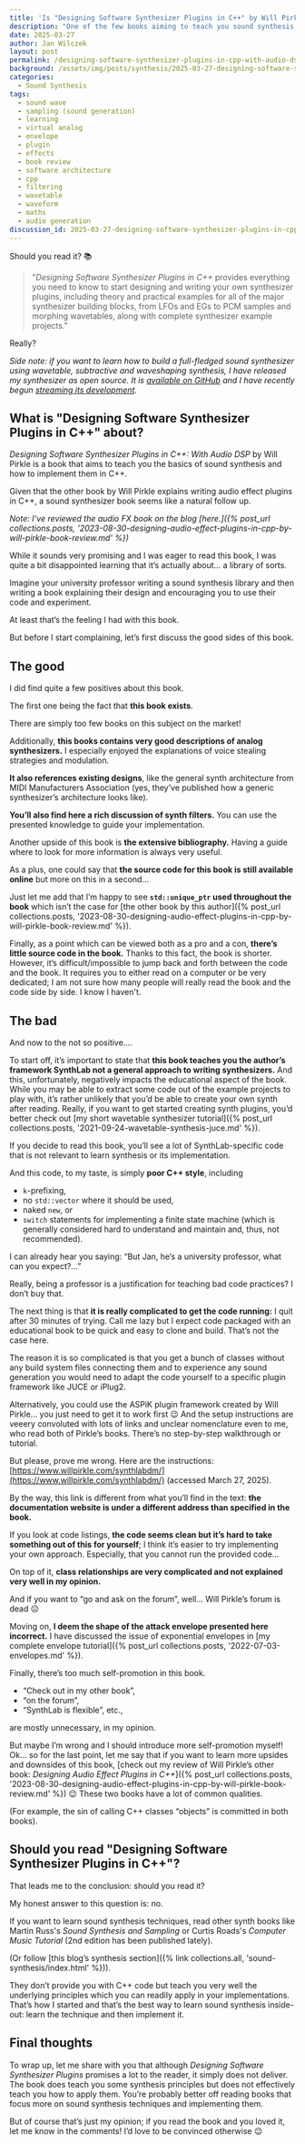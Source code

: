 ```yaml
---
title: 'Is "Designing Software Synthesizer Plugins in C++" by Will Pirkle for you? Book review'
description: "One of the few books aiming to teach you sound synthesis techniques AND their implementation in C++. Does it live up to expectations? Read the review to find out."
date: 2025-03-27
author: Jan Wilczek
layout: post
permalink: /designing-software-synthesizer-plugins-in-cpp-with-audio-dsp-by-will-pirkle-book-review/
background: /assets/img/posts/synthesis/2025-03-27-designing-software-synthesizer-plugins-in-cpp-book-review/Thumbnail.webp
categories:
  - Sound Synthesis
tags:
  - sound wave
  - sampling (sound generation)
  - learning
  - virtual analog
  - envelope
  - plugin
  - effects
  - book review
  - software architecture
  - cpp
  - filtering
  - wavetable
  - waveform
  - maths
  - audio generation
discussion_id: 2025-03-27-designing-software-synthesizer-plugins-in-cpp-book-review
---
```

Should you read it? 📚

> "*Designing Software Synthesizer Plugins in C++* provides everything you need to know to start designing and writing your own synthesizer plugins, including theory and practical examples for all of the major synthesizer building blocks, from LFOs and EGs to PCM samples and morphing wavetables, along with complete synthesizer example projects."

Really?

*Side note: if you want to learn how to build a full-fledged sound synthesizer using wavetable, subtractive and waveshaping synthesis, I have released my synthesizer as open source. It is [available on GitHub](https://github.com/JanWilczek/EdenSynth) and I have recently begun [streaming its development](https://www.youtube.com/live/vxzEBgo3lGk?si=gJ44LnCrMerZ2Yzh).*

## What is "Designing Software Synthesizer Plugins in C++" about?

*Designing Software Synthesizer Plugins in C++: With Audio DSP* by Will Pirkle is a book that aims to teach you the basics of sound synthesis and how to implement them in C++.

Given that the other book by Will Pirkle explains writing audio effect plugins in C++, a sound synthesizer book seems like a natural follow up.

*Note: I’ve reviewed the audio FX book on the blog [here.]({% post_url collections.posts, '2023-08-30-designing-audio-effect-plugins-in-cpp-by-will-pirkle-book-review.md' %})*

While it sounds very promising and I was eager to read this book, I was quite a bit disappointed learning that it’s actually about… a library of sorts.

Imagine your university professor writing a sound synthesis library and then writing a book explaining their design and encouraging you to use their code and experiment.

At least that’s the feeling I had with this book.

But before I start complaining, let’s first discuss the good sides of this book.

## The good

I did find quite a few positives about this book.

The first one being the fact that **this book exists**.

There are simply too few books on this subject on the market!

Additionally, **this books contains very good descriptions of analog synthesizers.** I especially enjoyed the explanations of voice stealing strategies and modulation.

**It also references existing designs**, like the general synth architecture from MIDI Manufacturers Association (yes, they’ve published how a generic synthesizer’s architecture looks like).

**You’ll also find here a rich discussion of synth filters.** You can use the presented knowledge to guide your implementation.

Another upside of this book is **the extensive bibliography.** Having a guide where to look for more information is always very useful.

As a plus, one could say that **the source code for this book is still available online** but more on this in a second…

Just let me add that I’m happy to see **`std::unique_ptr` used throughout the book** which isn’t the case for [the other book by this author]({% post_url collections.posts, '2023-08-30-designing-audio-effect-plugins-in-cpp-by-will-pirkle-book-review.md' %}).

Finally, as a point which can be viewed both as a pro and a con, **there’s little source code in the book.** Thanks to this fact, the book is shorter. However, it’s difficult/impossible to jump back and forth between the code and the book. It requires you to either read on a computer or be very dedicated; I am not sure how many people will really read the book and the code side by side. I know I haven't.

## The bad

And now to the not so positive….

To start off, it’s important to state that **this book teaches you the author’s framework SynthLab not a general approach to writing synthesizers.** And this, unfortunately, negatively impacts the educational aspect of the book. While you may be able to extract some code out of the example projects to play with, it’s rather unlikely that you’d be able to create your own synth after reading. Really, if you want to get started creating synth plugins, you’d better check out [my short wavetable synthesizer tutorial]({% post_url collections.posts, '2021-09-24-wavetable-synthesis-juce.md' %}).

If you decide to read this book, you’ll see a lot of SynthLab-specific code that is not relevant to learn synthesis or its implementation.

And this code, to my taste, is simply **poor C++ style**, including

- `k`-prefixing,
- no `std::vector` where it should be used,
- naked `new`, or
- `switch` statements for implementing a finite state machine (which is generally considered hard to understand and maintain and, thus, not recommended).

I can already hear you saying: “But Jan, he’s a university professor, what can you expect?…”

Really, being a professor is a justification for teaching bad code practices? I don’t buy that.

The next thing is that **it is really complicated to get the code running:** I quit after 30 minutes of trying. Call me lazy but I expect code packaged with an educational book to be quick and easy to clone and build. That’s not the case here.

The reason it is so complicated is that you get a bunch of classes without any build system files connecting them and to experience any sound generation you would need to adapt the code yourself to a specific plugin framework like JUCE or iPlug2.

Alternatively, you could use the ASPiK plugin framework created by Will Pirkle… you just need to get it to work first 😉 And the setup instructions are veeery convoluted with lots of links and unclear nomenclature even to me, who read both of Pirkle’s books. There’s no step-by-step walkthrough or tutorial.

But please, prove me wrong. Here are the instructions: [https://www.willpirkle.com/synthlabdm/](https://www.willpirkle.com/synthlabdm/) (accessed March 27, 2025).

By the way, this link is different from what you’ll find in the text: **the documentation website is under a different address than specified in the book.**

If you look at code listings, **the code seems clean but it’s hard to take something out of this for yourself**; I think it’s easier to try implementing your own approach. Especially, that you cannot run the provided code…

On top of it, **class relationships are very complicated and not explained very well in my opinion.**

And if you want to “go and ask on the forum”, well… Will Pirkle’s forum is dead ☹️

Moving on, **I deem the shape of the attack envelope presented here incorrect.** I have discussed the issue of exponential envelopes in [my complete envelope tutorial]({% post_url collections.posts, '2022-07-03-envelopes.md' %}).

Finally, there’s too much self-promotion in this book.

- “Check out in my other book”,
- “on the forum”,
- “SynthLab is flexible”, etc.,

are mostly unnecessary, in my opinion.

But maybe I’m wrong and I should introduce more self-promotion myself! Ok… so for the last point, let me say that if you want to learn more upsides and downsides of this book, [check out my review of Will Pirkle’s other book: *Designing Audio Effect Plugins in C++*]({% post_url collections.posts, '2023-08-30-designing-audio-effect-plugins-in-cpp-by-will-pirkle-book-review.md' %}) 😉 These two books have a lot of common qualities.

(For example, the sin of calling C++ classes “objects” is committed in both books).

## Should you read "Designing Software Synthesizer Plugins in C++"?

That leads me to the conclusion: should you read it?

My honest answer to this question is: no.

If you want to learn sound synthesis techniques, read other synth books like Martin Russ's *Sound Synthesis and Sampling* or Curtis Roads's *Computer Music Tutorial* (2nd edition has been published lately).

(Or follow [this blog’s synthesis section]({% link collections.all, 'sound-synthesis/index.html' %})).

They don’t provide you with C++ code but teach you very well the underlying principles which you can readily apply in your implementations. That’s how I started and that’s the best way to learn sound synthesis inside-out: learn the technique and then implement it.

## Final thoughts

To wrap up, let me share with you that although *Designing Software Synthesizer Plugins* promises a lot to the reader, it simply does not deliver. The book does teach you some synthesis principles but does not effectively teach you how to apply them. You’re probably better off reading books that focus more on sound synthesis techniques and implementing them.

But of course that’s just my opinion; if you read the book and you loved it, let me know in the comments! I’d love to be convinced otherwise 😉

